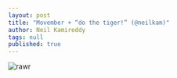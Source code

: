 ```yaml
---
layout: post
title: "Movember + “do the tiger!” (@neilkam)"
author: Neil Kamireddy
tags: null
published: true
---
```


![rawr](http://31.media.tumblr.com/tumblr_mdhmmzlicu1rtmj3po1_1280.jpg)